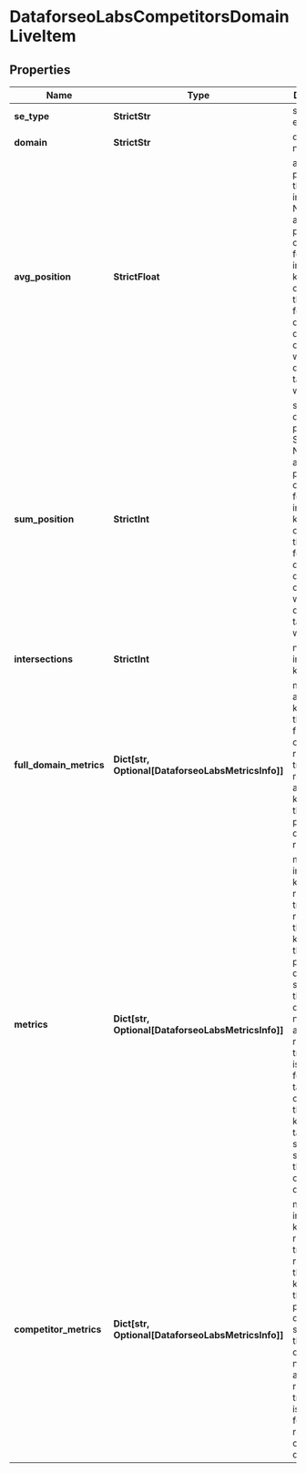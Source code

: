 # DataforseoLabsCompetitorsDomainLiveItem


## Properties

| Name | Type | Description | Notes |
|------------ | ------------- | ------------- | -------------|
**se_type** | **StrictStr** | search engine type |[optional]|
**domain** | **StrictStr** | domain name |[optional]|
**avg_position** | **StrictFloat** | average position of the domain in SERP<br>Note: average position is calculated for intersected keywords only;<br>the value for a given domain may differ when combined with different target websites |[optional]|
**sum_position** | **StrictInt** | sum of all domain positions in SERP<br>Note: average position is calculated for intersected keywords only;<br>the value for a given domain may differ when combined with different target websites |[optional]|
**intersections** | **StrictInt** | number of intersecting keywords |[optional]|
**full_domain_metrics** | **Dict[str, Optional[DataforseoLabsMetricsInfo]]** | metrics for all keywords of the domain<br>full overview of ranking and traffic data relevant to all keywords that the provided domain is ranking for |[optional]|
**metrics** | **Dict[str, Optional[DataforseoLabsMetricsInfo]]** | metrics for intersecting keywords<br>ranking and traffic data relevant to the keywords that the provided domain shares with the target domain<br>note: in this array ranking and traffic data is provided for the target considering the keywords target shares in search with the competitor’s domain |[optional]|
**competitor_metrics** | **Dict[str, Optional[DataforseoLabsMetricsInfo]]** | metrics for intersecting keywords<br>ranking and traffic data relevant to the keywords that the provided domain shares with the target domain<br>note: in this array ranking and traffic data is provided for the returned competitor’s domain |[optional]|